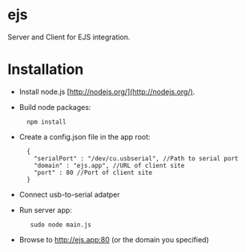 ejs
===

Server and Client for EJS integration.

Installation
===

+ Install node.js [http://nodejs.org/](http://nodejs.org/). 
+ Build node packages: 

        npm install
        
+ Create a config.json file in the app root:

        {
          "serialPort" : "/dev/cu.usbserial", //Path to serial port
          "domain" : "ejs.app", //URL of client site
          "port" : 80 //Port of client site
        }

+ Connect usb-to-serial adatper
+ Run server app:

         sudo node main.js
         
+ Browse to http://ejs.app:80 (or the domain you specified)
    
